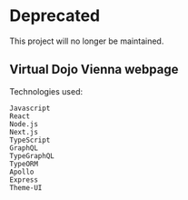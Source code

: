 # Deprecated

This project will no longer be maintained.

## Virtual Dojo Vienna webpage

Technologies used:

```
Javascript
React
Node.js
Next.js
TypeScript
GraphQL
TypeGraphQL
TypeORM
Apollo
Express
Theme-UI
```
